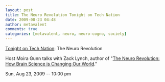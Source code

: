 ```yaml
---
layout: post
title: The Neuro Revolution Tonight on Tech Nation
date: 2009-08-23 04:48
author: metavalent
comments: true
categories: [metavalent, neuro, neuro-cogno, society]
---
```

<a href="http://bit.ly/zacknation" target="_blank">Tonight on Tech Nation</a>: The Neuro Revolution

Host Moira Gunn talks with Zack Lynch, author of "<a href="http://www.amazon.com/Neuro-Revolution-Brain-Science-Changing/dp/0312378629/ref=sr_1_1?ie=UTF8&amp;s=books&amp;qid=1251028172&amp;sr=8-1">The Neuro Revolution: How Brain Science is Changing Our World</a>."

Sun, Aug 23, 2009 -- 10:00 pm 
